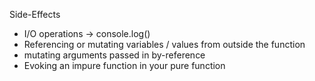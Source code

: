 Side-Effects

* I/O operations -> console.log()
* Referencing or mutating variables / values from outside the function
* mutating arguments passed in by-reference
* Evoking an impure function in your pure function